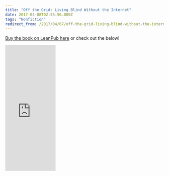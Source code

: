```yaml
---
title: "Off the Grid: Living Blind Without the Internet"
date: 2017-04-08T02:55:56.000Z
tags: "Nonfiction"
redirect_from: /2017/04/07/off-the-grid-living-blind-without-the-internet
---
```


[Buy the book on LeanPub here](https://leanpub.com/otg/) or check out the below!

<iframe loading="lazy" width="160" height="400" src="https://leanpub.com/otg/embed" frameborder="0" allowtransparency="true"></iframe>